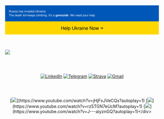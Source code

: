 [![Stand With Ukraine](https://raw.githubusercontent.com/vshymanskyy/StandWithUkraine/main/banner2-direct.svg)](https://stand-with-ukraine.pp.ua)
##
<br>[![](https://readme-typing-svg.herokuapp.com/?font=Press+Start+2P&size=20&duration=1000&color=50fa7b&vCenter=true&multiline=true&width=406&height=60&lines=%24+whoami;developer+and+runner;\\)](https://www.youtube.com/watch?v=dQw4w9WgXcQ?autoplay=1)

## 
<!----><div align="center"><br>
[![LinkedIn](https://img.shields.io/badge/linkedin-%230077B5.svg?style=for-the-badge&logo=linkedin&logoColor=white)](https://www.linkedin.com/in/itkivoshei)
[![Telegram](https://img.shields.io/badge/Telegram-2CA5E0?style=for-the-badge&logo=telegram&logoColor=white)](https://t.me/itkrivoshei)
[![Strava](https://img.shields.io/badge/Strava-fc4c02?style=for-the-badge&logo=strava&logoColor=white)](https://www.strava.com/athletes/itkrivoshei)
[![Gmail](https://img.shields.io/badge/Gmail-D14836?style=for-the-badge&logo=gmail&logoColor=white)](mailto:nikitakrivoshei@gmail.com)</div>
##
 <!----><div align="center"><br>
  [![](https://github-readme-stats.vercel.app/api/top-langs/?username=itkrivoshei&layout=compact&&theme=dracula&hide=C&&hide_border=true")](https://www.youtube.com/watch?v=jHjFxJVeCQs?autoplay=1)
  [![](https://github-readme-stats.vercel.app/api?username=itkrivoshei&show_icons=true&theme=dracula&include_all_commits=true&line_height=24&&hide=issues&hide_border=true")](https://www.youtube.com/watch?v=rz5TGN7eUcM?autoplay=1)
  [![](https://github-readme-streak-stats.herokuapp.com?user=itkrivoshei&theme=dracula&hide_border=true")](https://www.youtube.com/watch?v=J---aiyznGQ?autoplay=1)</div>

<!--
https://www.youtube.com/watch?v=dQw4w9WgXcQ
https://www.youtube.com/watch?v=QH2-TGUlwu4
https://www.youtube.com/watch?v=jHjFxJVeCQs
https://www.youtube.com/watch?v=J---aiyznGQ
https://www.youtube.com/watch?v=OQSNhk5ICTI
https://www.youtube.com/watch?v=HPPj6viIBmU
https://www.youtube.com/watch?v=rz5TGN7eUcM
-->
